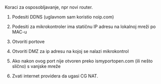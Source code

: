 Koraci za osposobljavanje, npr novi router.

1. Podesiti DDNS (uglavnom sam koristio noip.com)
2. Podesiti za mikrokontroler ima statičnu IP adresu na lokalnoj mreži po MAC-u
3. Otvoriti portove
4. Otvoriti DMZ za ip adresu na kojoj se nalazi mikrokontrol

5. Ako nakon ovog port nije otvoren preko ismyportopen.com (ili nešto slično) s vanjske mreže

6. Zvati internet providera da ugasi CG NAT.
